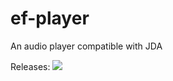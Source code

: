 ﻿# ef-player

An audio player compatible with JDA

Releases: [![](https://jitpack.io/v/Vincentvibe3/ef-player.svg)](https://jitpack.io/#Vincentvibe3/ef-player)

